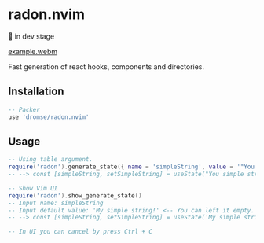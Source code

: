 # radon.nvim 

🚧 in dev stage

[example.webm](https://github.com/dromse/radon.nvim/assets/57846319/c9cf0b61-28d3-456e-9030-fc2734abb679)

Fast generation of react hooks, components and directories.

## Installation

```lua
-- Packer
use 'dromse/radon.nvim'
```

## Usage

```lua
-- Using table argument.
require('radon').generate_state({ name = 'simpleString', value = '"You simple string!"' --[[ or ]] '' })
-- --> const [simpleString, setSimpleString] = useState("You simple string!")

-- Show Vim UI
require('radon').show_generate_state()
-- Input name: simpleString
-- Input default value: 'My simple string!' <-- You can left it empty.
-- --> const [simpleString, setSimpleString] = useState('My simple string!')

-- In UI you can cancel by press Ctrl + C
```
